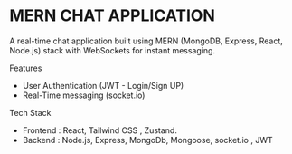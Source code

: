 # MERN CHAT APPLICATION

A real-time chat application built using MERN (MongoDB, Express, React, Node.js) stack with WebSockets for instant messaging.



Features
* User Authentication (JWT - Login/Sign UP)
* Real-Time messaging (socket.io)

 Tech Stack
 * Frontend : React, Tailwind CSS , Zustand.
 * Backend : Node.js, Express, MongoDb, Mongoose, socket.io , JWT
